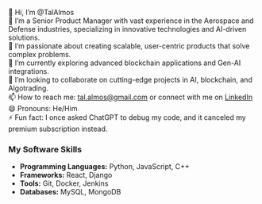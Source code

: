 👋 Hi, I’m @TalAlmos  
🚀 I’m a Senior Product Manager with vast experience in the Aerospace and Defense industries, specializing in innovative technologies and AI-driven solutions.  
👀 I’m passionate about creating scalable, user-centric products that solve complex problems.  
🌱 I’m currently exploring advanced blockchain applications and Gen-AI integrations.  
💞️ I’m looking to collaborate on cutting-edge projects in AI, blockchain, and Algotrading.  
📫 How to reach me: tal.almos@gmail.com or connect with me on [LinkedIn](https://linkedin.com/in/talalmos)  
😄 Pronouns: He/Him  
⚡ Fun fact: I once asked ChatGPT to debug my code, and it canceled my premium subscription instead.  


<!---
TalAlmos/TalAlmos is a ✨ special ✨ repository because its `README.md` (this file) appears on your GitHub profile.
You can click the Preview link to take a look at your changes.
--->
### My Software Skills

- **Programming Languages:** Python, JavaScript, C++
- **Frameworks:** React, Django
- **Tools:** Git, Docker, Jenkins
- **Databases:** MySQL, MongoDB

